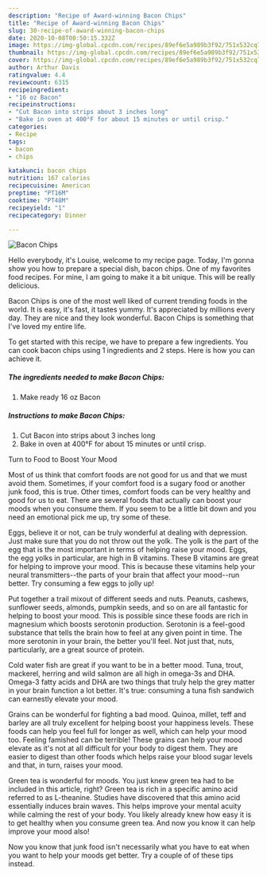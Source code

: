 ```yaml
---
description: "Recipe of Award-winning Bacon Chips"
title: "Recipe of Award-winning Bacon Chips"
slug: 30-recipe-of-award-winning-bacon-chips
date: 2020-10-08T00:50:15.332Z
image: https://img-global.cpcdn.com/recipes/89ef6e5a989b3f92/751x532cq70/bacon-chips-recipe-main-photo.jpg
thumbnail: https://img-global.cpcdn.com/recipes/89ef6e5a989b3f92/751x532cq70/bacon-chips-recipe-main-photo.jpg
cover: https://img-global.cpcdn.com/recipes/89ef6e5a989b3f92/751x532cq70/bacon-chips-recipe-main-photo.jpg
author: Arthur Davis
ratingvalue: 4.4
reviewcount: 6315
recipeingredient:
- "16 oz Bacon"
recipeinstructions:
- "Cut Bacon into strips about 3 inches long"
- "Bake in oven at 400°F for about 15 minutes or until crisp."
categories:
- Recipe
tags:
- bacon
- chips

katakunci: bacon chips 
nutrition: 167 calories
recipecuisine: American
preptime: "PT16M"
cooktime: "PT48M"
recipeyield: "1"
recipecategory: Dinner

---
```



![Bacon Chips](https://img-global.cpcdn.com/recipes/89ef6e5a989b3f92/751x532cq70/bacon-chips-recipe-main-photo.jpg)

Hello everybody, it's Louise, welcome to my recipe page. Today, I'm gonna show you how to prepare a special dish, bacon chips. One of my favorites food recipes. For mine, I am going to make it a bit unique. This will be really delicious.



Bacon Chips is one of the most well liked of current trending foods in the world. It is easy, it's fast, it tastes yummy. It's appreciated by millions every day. They are nice and they look wonderful. Bacon Chips is something that I've loved my entire life.


To get started with this recipe, we have to prepare a few ingredients. You can cook bacon chips using 1 ingredients and 2 steps. Here is how you can achieve it.

<!--inarticleads1-->

##### The ingredients needed to make Bacon Chips:

1. Make ready 16 oz Bacon




<!--inarticleads2-->

##### Instructions to make Bacon Chips:

1. Cut Bacon into strips about 3 inches long
1. Bake in oven at 400°F for about 15 minutes or until crisp.




Turn to Food to Boost Your Mood


Most of us think that comfort foods are not good for us and that we must avoid them. Sometimes, if your comfort food is a sugary food or another junk food, this is true. Other times, comfort foods can be very healthy and good for us to eat. There are several foods that actually can boost your moods when you consume them. If you seem to be a little bit down and you need an emotional pick me up, try some of these.

Eggs, believe it or not, can be truly wonderful at dealing with depression. Just make sure that you do not throw out the yolk. The yolk is the part of the egg that is the most important in terms of helping raise your mood. Eggs, the egg yolks in particular, are high in B vitamins. These B vitamins are great for helping to improve your mood. This is because these vitamins help your neural transmitters--the parts of your brain that affect your mood--run better. Try consuming a few eggs to jolly up!

Put together a trail mixout of different seeds and nuts. Peanuts, cashews, sunflower seeds, almonds, pumpkin seeds, and so on are all fantastic for helping to boost your mood. This is possible since these foods are rich in magnesium which boosts serotonin production. Serotonin is a feel-good substance that tells the brain how to feel at any given point in time. The more serotonin in your brain, the better you'll feel. Not just that, nuts, particularly, are a great source of protein.

Cold water fish are great if you want to be in a better mood. Tuna, trout, mackerel, herring and wild salmon are all high in omega-3s and DHA. Omega-3 fatty acids and DHA are two things that truly help the grey matter in your brain function a lot better. It's true: consuming a tuna fish sandwich can earnestly elevate your mood. 

Grains can be wonderful for fighting a bad mood. Quinoa, millet, teff and barley are all truly excellent for helping boost your happiness levels. These foods can help you feel full for longer as well, which can help your mood too. Feeling famished can be terrible! These grains can help your mood elevate as it's not at all difficult for your body to digest them. They are easier to digest than other foods which helps raise your blood sugar levels and that, in turn, raises your mood.

Green tea is wonderful for moods. You just knew green tea had to be included in this article, right? Green tea is rich in a specific amino acid referred to as L-theanine. Studies have discovered that this amino acid essentially induces brain waves. This helps improve your mental acuity while calming the rest of your body. You likely already knew how easy it is to get healthy when you consume green tea. And now you know it can help improve your mood also!

Now you know that junk food isn't necessarily what you have to eat when you want to help your moods get better. Try  a  couple of  of  these  tips  instead.

